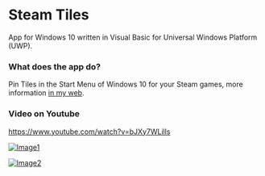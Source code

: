 # Steam Tiles

App for Windows 10 written in Visual Basic for Universal Windows Platform (UWP).

### What does the app do?

Pin Tiles in the Start Menu of Windows 10 for your Steam games, more information [in my web](https://pepeizqapps.com/app/steam-tiles/).

### Video on Youtube
https://www.youtube.com/watch?v=bJXy7WLills

[![Image1](https://i.imgur.com/SIQHPVm.png)](https://pepeizqapps.com/app/steam-tiles/)

[![Image2](https://i.imgur.com/Yb6Uybp.png)](https://pepeizqapps.com/app/steam-tiles/)
